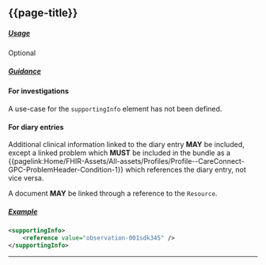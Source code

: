 ## {{page-title}}

<h5><ins>Usage</ins></h5>

<span class="mro-circle optional" title="Optional"></span> Optional

<h5><ins>Guidance</ins></h5>

#### For investigations

A use-case for the `supportingInfo` element has not been defined.

#### For diary entries

Additional clinical information linked to the diary entry **MAY** be included, except a linked problem which **MUST** be included in the bundle as a {{pagelink:Home/FHIR-Assets/All-assets/Profiles/Profile--CareConnect-GPC-ProblemHeader-Condition-1}} which references the diary entry, not vice versa.

A document **MAY** be linked through a reference to the `Resource`.

<h5><ins>Example</ins></h5>

```xml
<supportingInfo>
    <reference value="observation-001sdk345" />
</supportingInfo>
```

---